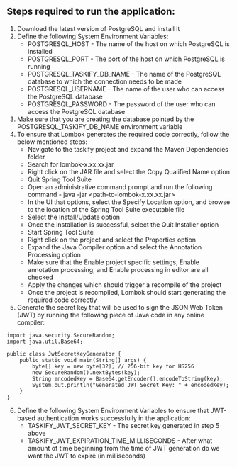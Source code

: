 ## Steps required to run the application:

1. Download the latest version of PostgreSQL and install it
2. Define the following System Environment Variables:
    * POSTGRESQL_HOST - The name of the host on which PostgreSQL is installed
    * POSTGRESQL_PORT - The port of the host on which PostgreSQL is running
    * POSTGRESQL_TASKIFY_DB_NAME - The name of the PostgreSQL database to which the connection needs to be made
    * POSTGRESQL_USERNAME - The name of the user who can access the PostgreSQL database
    * POSTGRESQL_PASSWORD - The password of the user who can access the PostgreSQL database
3. Make sure that you are creating the database pointed by the POSTGRESQL_TASKIFY_DB_NAME environment variable
4. To ensure that Lombok generates the required code correctly, follow the below mentioned steps:
    * Navigate to the taskify project and expand the Maven Dependencies folder
    * Search for lombok-x.xx.xx.jar
    * Right click on the JAR file and select the Copy Qualified Name option
    * Quit Spring Tool Suite
    * Open an administrative command prompt and run the following command - java -jar <path-to-lombok-x.xx.xx.jar>
    * In the UI that options, select the Specify Location option, and browse to the location of the Spring Tool Suite executable file
    * Select the Install/Update option
    * Once the installation is successful, select the Quit Installer option
    * Start Spring Tool Suite
    * Right click on the project and select the Properties option
    * Expand the Java Compiler option and select the Annotation Processing option
    * Make sure that the Enable project specific settings, Enable annotation processing, and Enable processing in editor are all checked
    * Apply the changes which should trigger a recompile of the project
    * Once the project is recompiled, Lombok should start generating the required code correctly
5. Generate the secret key that will be used to sign the JSON Web Token (JWT) by running the following piece of Java code in any online compiler:
```
import java.security.SecureRandom;
import java.util.Base64;

public class JwtSecretKeyGenerator {
    public static void main(String[] args) {
        byte[] key = new byte[32]; // 256-bit key for HS256
        new SecureRandom().nextBytes(key);
        String encodedKey = Base64.getEncoder().encodeToString(key);
        System.out.println("Generated JWT Secret Key: " + encodedKey);
    }
}
```
6. Define the following System Environment Variables to ensure that JWT-based authentication works successfully in the application:
    * TASKIFY_JWT_SECRET_KEY - The secret key generated in step 5 above
    * TASKIFY_JWT_EXPIRATION_TIME_MILLISECONDS - After what amount of time beginning from the time of JWT generation do we want the JWT to expire (in milliseconds)